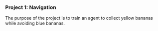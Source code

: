 ### Project 1: Navigation

The purpose of the project is to train an agent to collect yellow bananas while avoiding
blue bananas.
